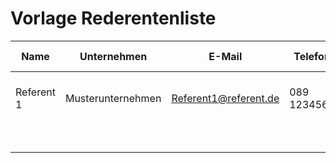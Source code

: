 # Vorlage Rederentenliste

| Name  | Unternehmen | E-Mail | Telefon | Vortragstitelt | Inhalt Zusammenfassung | Zeitslot | Technikinfos | Foto | Verantwortlich | Sonstiges |
| ------------- | ------------- | ------------- | ------------- | ------------- | ------------- | ------------- | ------------- | ------------- | ------------- | ------------- | 
| Referent 1 | Musterunternehmen | Referent1@referent.de | 089 1234567 | Mustervrotrag  | Inhalt des Mustervortrags | 10.00 Uhr  | HDMI Anschluss, eigener Laptop | Ja | Mia Musterfrau | / | 
| | | | | | | | | | | |
| | | | | | | | | | | |
| | | | | | | | | | | |
| | | | | | | | | | | |
| | | | | | | | | | | |
| | | | | | | | | | | |
| | | | | | | | | | | |
